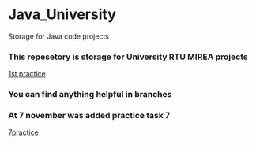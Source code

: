 # Java_University
Storage for Java code projects
### This repesetory is storage for University RTU MIREA projects ###
[1st practice](https://github.com/EstonianGuy/Java_University/tree/1st_task)

### You can find anything helpful in branches ###
### At 7 november was added practice task 7 ###
[7practice](https://github.com/EstonianGuy/Java_University/tree/sevenPractice)
